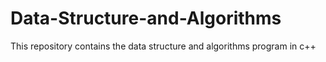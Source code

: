 # Data-Structure-and-Algorithms
This repository contains the data structure and algorithms program in c++
